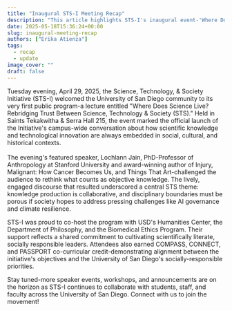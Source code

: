 ```yaml
---
title: "Inaugural STS-I Meeting Recap"
description: "This article highlights STS-I's inaugural event-'Where Does Science Live? Rebridging Trust Between Science, Technology & Society'-which brought students, faculty, and guest speaker Dr. Lochlann Jain together to explore how scientific knowledge is intertwined with social context. It sets the stage for an exciting slate of future programs as the Initiative deepens campus-wide conversations at USD."
date: 2025-05-18T15:36:24+00:00
slug: inaugural-meeting-recap
authors: ["Erika Atienza"]
tags:
  - recap
  - update
image_cover: ""
draft: false
---
```


Tuesday evening, April 29, 2025, the Science, Technology, & Society Initiative (STS-I) welcomed the University of San Diego community to its very first public program-a lecture entitled  "Where Does Science Live? Rebridging Trust Between Science, Technology & Society (STS)."  Held in Saints Tekakwitha & Serra Hall 215, the event marked the official launch of the Initiative's campus-wide conversation about how scientific knowledge and technological innovation are always embedded in social, cultural, and historical contexts. <br /><br />
The evening's featured speaker, Lochlann Jain, PhD-Professor of Anthropology at Stanford University and award-winning author of Injury, Malignant: How Cancer Becomes Us, and Things That Art-challenged the audience to rethink what counts as objective knowledge. The lively, engaged discourse that resulted underscored a central STS theme: knowledge production is collaborative, and disciplinary boundaries must be porous if society hopes to address pressing challenges like AI governance and climate resilience.

STS-I was proud to co-host the program with USD's Humanities Center, the Department of Philosophy, and the Biomedical Ethics Program. Their support reflects a shared commitment to cultivating scientifically literate, socially responsible leaders. Attendees also earned COMPASS, CONNECT, and PASSPORT co-curricular credit-demonstrating alignment between the initiative's objectives and the University of San Diego's socially-responsible priorities.

Stay tuned-more speaker events, workshops, and announcements are on the horizon as STS-I continues to collaborate with students, staff, and faculty across the University of San Diego. Connect with us to join the movement!
